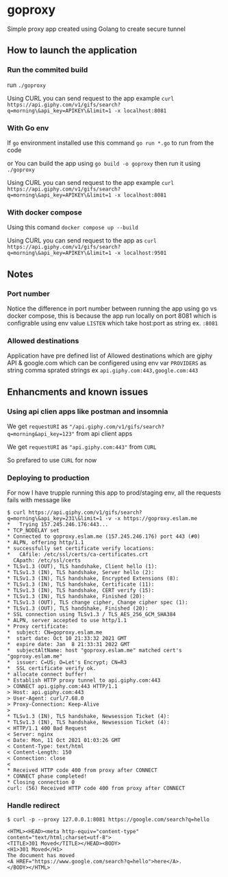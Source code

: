 
# goproxy

Simple proxy app created using Golang to create secure tunnel

## How to launch the application
### Run the commited build
run `./goproxy`

Using CURL you can send request to the app example `curl https://api.giphy.com/v1/gifs/search?q=morning\&api_key=APIKEY\&limit=1 -x localhost:8081`

### With Go env
If `go` environment installed use this command
`go run *.go` to run from the code 

or You can build the app using `go build -o goproxy` then run it using `./goproxy`

Using CURL you can send request to the app example `curl https://api.giphy.com/v1/gifs/search?q=morning\&api_key=APIKEY\&limit=1 -x localhost:8081`

### With docker compose
Using this comand `docker compose up --build`

Using CURL you can send request to the app as `curl https://api.giphy.com/v1/gifs/search?q=morning\&api_key=APIKEY\&limit=1 -x localhost:9501`

## Notes
### Port number
Notice the difference in port number between running the app using go vs docker compose, this is because the app run locally on port 8081 which is configrable using env value `LISTEN` which take host:port as string ex. `:8081`

### Allowed destinations
Application have pre defined list of Allowed destinations which are giphy API & google.com which can be configered using env var `PROVIDERS` as string comma sprated strings ex `api.giphy.com:443,google.com:443`

## Enhancments and known issues
### Using api clien apps like postman and insomnia
We get `requestURI` as `"/api.giphy.com/v1/gifs/search?q=morning&api_key=123"` from api client apps

We get `requestURI` as `"api.giphy.com:443"` from `CURL`

So prefared to use `CURL` for now

### Deploying to production
For now I have trupple running this app to prod/staging env, all the requests fails with message like 
```
$ curl https://api.giphy.com/v1/gifs/search?q=morning\&api_key=231\&limit=1 -v -x https://goproxy.eslam.me
*   Trying 157.245.246.176:443...
* TCP_NODELAY set
* Connected to goproxy.eslam.me (157.245.246.176) port 443 (#0)
* ALPN, offering http/1.1
* successfully set certificate verify locations:
*   CAfile: /etc/ssl/certs/ca-certificates.crt
  CApath: /etc/ssl/certs
* TLSv1.3 (OUT), TLS handshake, Client hello (1):
* TLSv1.3 (IN), TLS handshake, Server hello (2):
* TLSv1.3 (IN), TLS handshake, Encrypted Extensions (8):
* TLSv1.3 (IN), TLS handshake, Certificate (11):
* TLSv1.3 (IN), TLS handshake, CERT verify (15):
* TLSv1.3 (IN), TLS handshake, Finished (20):
* TLSv1.3 (OUT), TLS change cipher, Change cipher spec (1):
* TLSv1.3 (OUT), TLS handshake, Finished (20):
* SSL connection using TLSv1.3 / TLS_AES_256_GCM_SHA384
* ALPN, server accepted to use http/1.1
* Proxy certificate:
*  subject: CN=goproxy.eslam.me
*  start date: Oct 10 21:33:32 2021 GMT
*  expire date: Jan  8 21:33:31 2022 GMT
*  subjectAltName: host "goproxy.eslam.me" matched cert's "goproxy.eslam.me"
*  issuer: C=US; O=Let's Encrypt; CN=R3
*  SSL certificate verify ok.
* allocate connect buffer!
* Establish HTTP proxy tunnel to api.giphy.com:443
> CONNECT api.giphy.com:443 HTTP/1.1
> Host: api.giphy.com:443
> User-Agent: curl/7.68.0
> Proxy-Connection: Keep-Alive
> 
* TLSv1.3 (IN), TLS handshake, Newsession Ticket (4):
* TLSv1.3 (IN), TLS handshake, Newsession Ticket (4):
< HTTP/1.1 400 Bad Request
< Server: nginx
< Date: Mon, 11 Oct 2021 01:03:26 GMT
< Content-Type: text/html
< Content-Length: 150
< Connection: close
< 
* Received HTTP code 400 from proxy after CONNECT
* CONNECT phase completed!
* Closing connection 0
curl: (56) Received HTTP code 400 from proxy after CONNECT
```

### Handle redirect
`$ curl -p --proxy 127.0.0.1:8081 https://google.com/search?q=hello`
```
<HTML><HEAD><meta http-equiv="content-type" content="text/html;charset=utf-8">
<TITLE>301 Moved</TITLE></HEAD><BODY>
<H1>301 Moved</H1>
The document has moved
<A HREF="https://www.google.com/search?q=hello">here</A>.
</BODY></HTML>
```